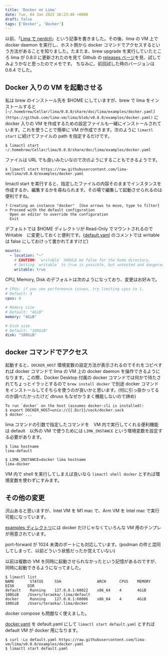 ```yaml
---
title: 'Docker on Lima'
date: Tue, 04 Jan 2022 16:23:46 +0000
draft: false
tags: ['Docker', 'Docker']
---
```


以前、「[Lima で nerdctl](/2021/09/lima/)」という記事を書きました。その後、lima の VM 上で docker daemon を実行し、ホスト側から docker コマンドでアクセスするという方法があることを知りました。たまたま、brew upgrade を実行していたところ lima が 0.8.0 に更新されたのを見て Github の [releases ページ](https://github.com/lima-vm/lima/releases)を見、試してみようかなと思ったのでメモです。 ちなみに、前回試した時のバージョンは 0.6.4 でした。

Docker 入りの VM を起動させる
--------------------

私は brew のインストール先を $HOME にしていますが、brew で lima をインストールすると `[~/.homebrew/Cellar/lima/0.8.0/share/doc/lima/examples/docker.yaml](https://github.com/lima-vm/lima/blob/v0.8.0/examples/docker.yaml)` に docker 入りの VM を作成するための設定ファイルも一緒にインストールされています。これを使うことで簡単に VM が作成できます。次のように `limactl start` に続けてファイルの path を指定するだけです。

```
$ limactl start ~/.homebrew/Cellar/lima/0.8.0/share/doc/lima/examples/docker.yaml
```

ファイルは URL でも良いみたいなので次のようにすることもできるようです。

```
$ limactl start https://raw.githubusercontent.com/lima-vm/lima/v0.8.0/examples/docker.yaml
```

limactl start を実行すると、指定したファイルの内容そのままでインスタンスを作成するか、編集するかを尋ねられます。その場で編集して起動させられるのは便利ですね。

```
? Creating an instance "docker"  [Use arrows to move, type to filter]
> Proceed with the default configuration
  Open an editor to override the configuration
  Exit
```

デフォルトでは $HOME ディレクトリが Read-Only でマウントされるので　Writable　に変更しておくと便利です。([default.yaml](https://github.com/lima-vm/lima/blob/v0.8.0/pkg/limayaml/default.yaml) のコメントでは writable は false にしておけって書かれてますけど)

```yaml
mounts:
  - location: "~"
    # CAUTION: `writable` SHOULD be false for the home directory.
    # Setting `writable` to true is possible, but untested and dangerous.
    writable: true
```

CPU, Memory, Disk のデフォルトは次のようになっており、変更はお好みで。

```yaml
# CPUs: if you see performance issues, try limiting cpus to 1.
# Default: 4
cpus: 4

# Memory size
# Default: "4GiB"
memory: "4GiB"

# Disk size
# Default: "100GiB"
disk: "100GiB"
```

docker コマンドでアクセス
----------------

起動すると、`DOCKER_HOST` 環境変数の設定方法が表示されるのでそれをコピペすれば docker コマンドで lima の VM 上の docker daemon を操作できるようになります。この際、Docker Desktop 付属の docker コマンドでは何かで待たされてちょっとイラッとするので `brew install docker` で別途 docker コマンドをインストールしてそちらを使うのが良いかと思います。(何に引っ掛かってるのか調べたかったけど dtruss もなぜかうまく機能しないので諦め)

```
To run `docker` on the host (assumes docker-cli is installed):
$ export DOCKER_HOST=unix://{{.Dir}}/sock/docker.sock
$ docker ...
```

lima コマンドの引数で指定したコマンドを　VM 内で実行してくれる便利機能は default　以外の VM で使うためには `LIMA_INSTANCE` という環境変数を設定する必要があります。

```
$ lima hostname
lima-default

$ LIMA_INSTANCE=docker lima hostname
lima-docker
```

VM 内で shell を実行してしまえば良いなら `limactl shell docker` とすれば環境変数を使わずにすみます。

その他の変更
------

沢山あると思いますが、Intel VM を M1 mac で、Arm VM を Intel mac で実行可能になっています。

[examples ディレクトリ](https://github.com/lima-vm/lima/tree/v0.8.0/examples)には docker だけじゃなくていろんな VM 用のテンプレが用意されています。

port-forward が 1024 未満のポートにも対応しています。(podman の件と混同してしまって、以前どういう状態だったか覚えていない)

以前は複数の VM を同時に起動させられなかったという記憶があるのですが、同時に起動できるようになってました。

```
$ limactl list
NAME       STATUS     SSH                ARCH      CPUS    MEMORY    DISK      DIR
default    Running    127.0.0.1:60022    x86_64    4       4GiB      100GiB    /Users/teraoka/.lima/default
docker     Running    127.0.0.1:60006    x86_64    4       4GiB      100GiB    /Users/teraoka/.lima/docker
```

docker compose も問題なく使えました。

[docker.yaml](https://raw.githubusercontent.com/lima-vm/lima/v0.8.0/examples/docker.yaml) を default.yaml にして `limactl start default.yaml` とすれば default VM が docker 用になります。

```
$ curl -Lo default.yaml https://raw.githubusercontent.com/lima-vm/lima/v0.8.0/examples/docker.yaml
$ limactl start default.yaml
```
